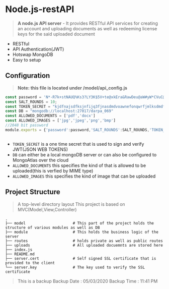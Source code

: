 # Node.js-restAPI
> **A node.js API server** - It provides RESTful API services for creating an account and uploading documents as well as redeeming license keys for the said uploaded document 

- RESTful
- API Authentication(JWT)
- Hotswap MongoDB
- Easy to setup


## Configuration
> **Note: this file is located under /model/api_config.js**

```javascript
const password = 'N*-R7k+stNAUQ%Ks3?LY3K$5V+te@xkEra&RawDeu@aW#yW*CVuC@t3S*E8@%gam*hPA?rDUw+KzGJn&=&#uXamLbEDg&7#wB2shN8v#=P+&7^j#G5^#Z3RcR*s%2&u4+_R!fQMRV2YmfSc@B-Y_MWDGaUteZ&ptk3-Bx8E&7CYK_9x#f$@jcnM7RjEsZwu8pS!wfC#+ypWGyqtXG3cKPSy=swHC#nh?LK^TFWD3m=HJ6DwpdrPAn5uzNM!7%7Gxp+&*KMchGgCbD^rs6xq_wSGCJ%6RfMphH-TR8pLeCkNN+WBKa=K!*SF+FeaB5NG=45!37Ux$8H*PFYhhQk92D^mg2H?cH8NWem@s@aNjCz^&JRvALLYyvUkBufdcw$u52BZM%m7kY5MnT&Av=3WmD@&JMPhvFu6RhL582!t#+dreNMth4bgMj9AWRkM&V#gm?tc5PmF=r$UHmzyvVsGutnBgAyybQbQqYcH@3eMt35YXXx-_3PHm^pW_2raSTbDd$B4%GmJ3CRept!NktGgy%8WArhnjQkAHLDU-NV94s5ntBp2GJrR+8XLHfyFY9F=+uUWeqC_$edXKfb$XqXc@2hsWePLD537_t*D$2$2w#RMut&d93Y#N3hvj5+hJ88&8khjPbHNfqBeJ5?J5r9*hRgY*vLrNaTDSyjg-vdb3gu@pHSj2UpvU2#U*SqJCUTFjANAWHu_XuVE2yMsZ5D+D%q%-Ntw7tyC8j*a#LCFWKg3&rbYtJ5tWnRe#RC?RW=C+=7XCGm*SaypNGBnTV+w-5xsL+Tk-v2$bUR+Pvftsm-%WQbE?!a#Yp%N&!ja$$EvKUbqcrfmCYRYtk2q9+zWkxSFkJ=WdjYD5pER9At*Tne#X@m^wFzY3cVxnh6&nXYzfkjDrpjjJSh9J?5#MH^PDs+SPvMv%u2+67u$AQcn#ZKtjfyYc?-2Xb8FXM$YP29-PxcTaw?wWyS2HkbTa_vKF&K7ZTHnzyz_pqJFY^jpd7zz^pjhMzM%2kh3pfuHeaBP$VdQZ#QUbrF@SG&7wpABeNe2?%Qv@dqg%j%Tm@jrdeZ=8R*SsBZm3uwe^e*Lb4ns6My+_KeGWzvyqtfdq7HbJzuE4Neq-4QQabyKZ?pr7CJP=*k@j?KE7txg^qhN*BapYZX=QpM_SaGn7^zF_!$m-+4+3sR$nK46LEFU_c699SRd48!dW_mt2$?uqRxKBFD-$Pwqs8hW^SR^N-%=2LGZjGudE?!AX?EZjtsL=rrMsJ=WLW-J=B$-dCn9VNYPvtt38ENve_^WabA%Ex7Z^=s%54Y5EPucZHJ4v=RXfjJ=w7@LP3&2TP4V8*suzAy-GPm!MPqBWL!k*s7GNzUvL52VW5L-G&@D%$=NE@CtB*K7#xEy7y$%DEsMf35BD%_!W!a64GSYZNcW9gw!n#@VdF7PkX9d3@=ZrG*_BYbsr2gVJBa#qfGRdUjs+LF_^a*PgC7xcxe-6A-qZ-hk8xABUZxpf*@aQU#*j@%yv7rTP2EZ&?smrQC?bW&XD6m6^r88F@FMeYRhFxGa8CBhQBQfX@%NX&Ca&5a5ASmqUrCMm4DtCw+dDMvbU2w&QB=UuEvfeWjfGFm5JLGg2snHZxwATQUxMPdj22z@6W7Q*qJ2uehxZr7+zvY#nVxftFEVj8JKJr=AxQcUxUyMecTPJL#!EF*+z--h$9!NJAZr9qyaUtJ2J47q&k#6d&j+XMGQVd$_zNnc&RTa7BMavjLT*c*uA&r+AXGs&vwx^bgs_L=RJ872tJfeMF@4^a834dSsxspae6Y=4mQTqKnVJH74BSuThYY=UBdh3#Jf+kb^6ZGay-f&jcea5Mc2WYccZ@T=?fgD?zaQWrr&8UKr9&-HyUN+^Uk!jyNM*=zdQJ?4H9ahUF9fA9*4gpD$Ss=56jwQRHj!w_u*+TvGEvTvG2R=kV@U%_h5%Qy2baQ9$xJV9NzPJ8s&Wc3QCUzvnpvCYN2JruHZa&$%6v$@*CJ?@Z=UMJ_RFqQ*RQqnewmdGYB!ATDLn7@^aLvy%jVL_caxk?SZg-q^t$mrp'
const SALT_ROUNDS = 10;
const TOKEN_SECRET = "kjdfnajsdfksjnfijq3fjnasdmdvoawnefonqwrfjmlksdmdfoiniawnf";
const DB = "mongodb://localhost:27017/darpa_069"
const ALLOWED_DOCUMENTS = ['pdf','docx']
const ALLOWED_IMAGES = ['jpg','jpeg','png','bmp']
//2048 bit password
module.exports = {'password':password,'SALT_ROUNDS':SALT_ROUNDS,'TOKEN_SECRET':TOKEN_SECRET,'DB':DB,'ALLOWED_DOCUMENTS':ALLOWED_DOCUMENTS,'ALLOWED_IMAGES':ALLOWED_IMAGES}



```
- `TOKEN_SECRET` is a one time secret that is used to sign and verify JWT(JSON WEB TOKENS)
- `DB` can either be a local mongoDB server or can also be configured to MongoAtlas over the cloud
- `ALLOWED_DOCUMENTS` this specifies the kind of that is allowed to be uploaded(this is verfied by MIME type)
- `ALLOWED_IMAGES` this specifies the kind of image that can be uploaded


## Project Structure

>  A  top-level directory layout
>  This project is based on MVC(Model,View,Controller)

    .
    ├── model                     # This part of the project holds the structure of various modules as well as DB
    ├── module                    # This holds the business logic of the server
    ├── routes                    # holds private as well as public routes
    ├── uploads                   # All uploaded docuemnts are stored here
    ├── index.js
    ├── README.md                   
    ├── server.cert               # Self signed SSL certificate that is provided to the client
    └── server.key                # The key used to verify the SSL certificate
    
   
> This is a backup 
> Backup Date : 05/03/2020
> Backup Time : 11:41 PM
